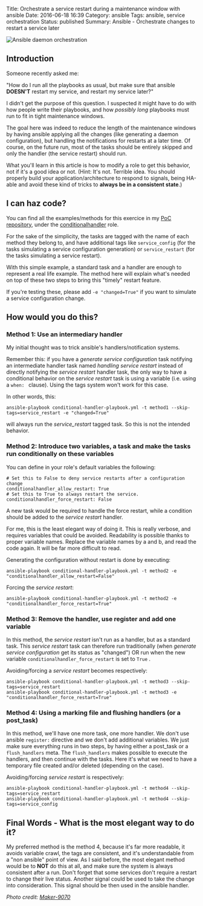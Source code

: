 Title: Orchestrate a service restart during a maintenance window with ansible
Date: 2016-06-18 16:39
Category: ansible
Tags: ansible, service orchestration
Status: published
Summary: Ansible - Orchestrate changes to restart a service later

![Ansible daemon orchestration]({filename}/images/button.jpg)

## Introduction

Someone recently asked me:

"How do I run all the playbooks as usual, but make sure that ansible **DOESN'T** restart my service, and restart my service later?"

I didn't get the purpose of this question. I suspected it might have to do with how people write their playbooks, and how _possibly long_ playbooks must run to fit in tight maintenance windows.

The goal here was indeed to reduce the length of the maintenance windows by having ansible applying all the changes (like generating a daemon configuration), but handling the notifications for restarts at a later time. Of course, on the future run, most of the tasks should be entirely skipped and only the handler (the service restart) should run.

What you'll learn in this article is how to modify a role to get this behavior, not if it's a good idea or not. (Hint: It's not. Terrible idea. You should properly build your application/architecture to respond to signals, being HA-able and avoid these kind of tricks to **always be in a consistent state**.)

## I can haz code?

You can find all the examples/methods for this exercice in my [PoC repository][ansible-pocs], under the [conditionalhandler][ansible-pocs-service-restart] role.

For the sake of the simplicity, the tasks are tagged with the name of each method they belong to, and have additional tags like ```service_config``` (for the tasks simulating a service configuration generation) or ```service_restart``` (for the tasks simulating a service restart).

With this simple example, a standard task and a handler are enough to represent a real life example. The method here will explain what's needed on top of these two steps to bring this "timely" restart feature.

If you're testing these, please add ```-e "changed=True"``` if you want to simulate a service configuration change.

## How would you do this?

### Method 1: Use an intermediary handler

My initial thought was to trick ansible's handlers/notification systems.

Remember this: if you have a *generate service configuration* task notifying an intermediate handler task named *handling service restart* instead of directly notifying the *service restart* handler task, the only way to have a conditional behavior on the *service restart* task is using a variable (i.e. using a ```when: ``` clause). Using the tags system won't work for this case.

In other words, this:

    ansible-playbook conditional-handler-playbook.yml -t method1 --skip-tags=service_restart -e "changed=True"

will always run the *service_restart* tagged task. So this is not the intended behavior.

### Method 2: Introduce two variables, a task and make the tasks run conditionally on these variables

You can define in your role's default variables the following:


    # Set this to False to deny service restarts after a configuration change
    conditionalhandler_allow_restart: True
    # Set this to True to always restart the service.
    conditionalhandler_force_restart: False

A new task would be required to handle the force restart, while a condition should be added to the *service restart* handler.

For me, this is the least elegant way of doing it. This is really verbose, and requires variables that could be avoided. Readability is possible thanks to proper variable names. Replace the variable names by a and b, and read the code again. It will be far more difficult to read.

Generating the configuration without restart is done by executing:

    ansible-playbook conditional-handler-playbook.yml -t method2 -e "conditionalhandler_allow_restart=False"

Forcing the *service restart*:

    ansible-playbook conditional-handler-playbook.yml -t method2 -e "conditionalhandler_force_restart=True"

### Method 3: Remove the handler, use register and add one variable

In this method, the *service restart* isn't run as a handler, but as a standard task.
This *service restart* task can therefore run traditionally (when *generate service configuration* get its status as "changed") OR
run when the new variable ```conditionalhandler_force_restart``` is set to  ```True``` .

Avoiding/forcing a *service restart* becomes respectively:

    ansible-playbook conditional-handler-playbook.yml -t method3 --skip-tags=service_restart
    ansible-playbook conditional-handler-playbook.yml -t method3 -e "conditionalhandler_force_restart=True"

### Method 4: Using a marking file and flushing handlers (or a post_task)

In this method, we'll have one more task, one more handler. We don't use ansible ```register:``` directive and we don't add additional variables. We just make sure everything runs in two steps, by having either a post_task or a ```flush_handlers``` meta. The ```flush_handlers``` makes possible to execute the handlers, and then continue with the tasks. Here it's what we need to have a temporary file created and/or deleted (depending on the case).

Avoiding/forcing *service restart* is respectively:

    ansible-playbook conditional-handler-playbook.yml -t method4 --skip-tags=service_restart
    ansible-playbook conditional-handler-playbook.yml -t method4 --skip-tags=service_config

## Final Words - What is the most elegant way to do it?

My preferred method is the method 4, because it's far more readable, it avoids variable crawl, the tags are consistent, and it's understandable from a "non ansible" point of view. As I said before, the most elegant method would be to **NOT** do this at all, and make sure the system is always consistent after a run. Don't forget that some services don't require a restart to change their live status. Another signal could be used to take the change into consideration. This signal should be then used in the ansible handler.

[ansible-pocs]: https://github.com/evrardjp/ansible-pocs
[ansible-pocs-service-restart]: https://github.com/evrardjp/ansible-pocs/tree/master/roles/conditionalhandler

*Photo credit: [Maker-9070](http://www.flickr.com/photos/135666453@N07/25128639121)*
